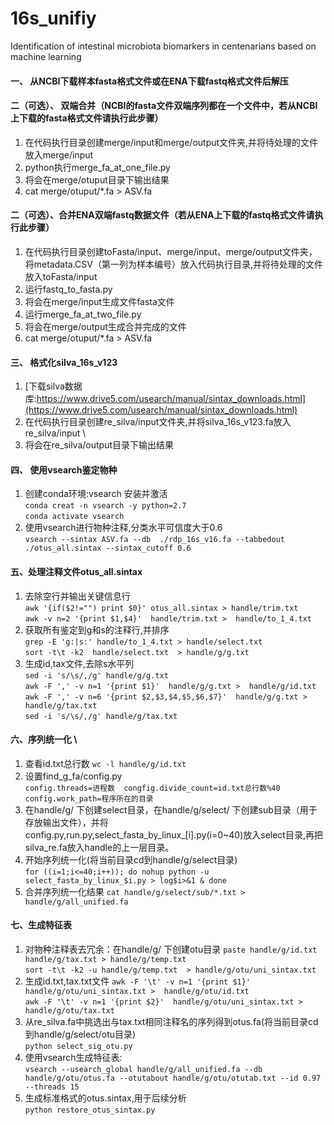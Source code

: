# 16s_unifiy
Identification of intestinal microbiota  biomarkers in centenarians based on machine learning
#### 一、 从NCBI下载样本fasta格式文件或在ENA下载fastq格式文件后解压

#### 二（可选）、 双端合并（NCBI的fasta文件双端序列都在一个文件中，若从NCBI上下载的fasta格式文件请执行此步骤）
1. 在代码执行目录创建merge/input和merge/output文件夹,并将待处理的文件放入merge/input 
2. python执行merge_fa_at_one_file.py
3. 将会在merge/otuput目录下输出结果 
4. cat merge/otuput/*.fa > ASV.fa
#### 二（可选）、合并ENA双端fastq数据文件（若从ENA上下载的fastq格式文件请执行此步骤）
1. 在代码执行目录创建toFasta/input、merge/input、merge/output文件夹，将metadata.CSV（第一列为样本编号）放入代码执行目录,并将待处理的文件放入toFasta/input
2. 运行fastq_to_fasta.py
3. 将会在merge/input生成文件fasta文件
4. 运行merge_fa_at_two_file.py
5. 将会在merge/output生成合并完成的文件
6. cat merge/otuput/*.fa > ASV.fa
#### 三、 格式化silva_16s_v123
1. [下载silva数据库:https://www.drive5.com/usearch/manual/sintax_downloads.html](https://www.drive5.com/usearch/manual/sintax_downloads.html)
2. 在代码执行目录创建re_silva/input文件夹,并将silva_16s_v123.fa放入re_silva/input \
3. 将会在re_silva/output目录下输出结果
#### 四、 使用vsearch鉴定物种
1. 创建conda环境:vsearch 安装并激活\
`conda creat -n vsearch -y python=2.7` \
`conda activate vsearch`
2. 使用vsearch进行物种注释,分类水平可信度大于0.6 \
`vsearch --sintax ASV.fa --db  ./rdp_16s_v16.fa --tabbedout ./otus_all.sintax --sintax_cutoff 0.6 `
#### 五、处理注释文件otus_all.sintax 
1. 去除空行并输出关键信息行 \
`awk '{if($2!="") print $0}' otus_all.sintax > handle/trim.txt` \
`awk -v n=2 '{print $1,$4}'  handle/trim.txt >  handle/to_1_4.txt`
3. 获取所有鉴定到g和s的注释行,并排序 \
`grep -E 'g:|s:' handle/to_1_4.txt > handle/select.txt`  \
`sort -t\t -k2  handle/select.txt  > handle/g/g.txt`
4. 生成id,tax文件,去除s水平列 \
`sed -i 's/\s/,/g' handle/g/g.txt` \
`awk -F ',' -v n=1 '{print $1}'  handle/g/g.txt >  handle/g/id.txt` \
`awk -F ',' -v n=6 '{print $2,$3,$4,$5,$6,$7}'  handle/g/g.txt >  handle/g/tax.txt` \
`sed -i 's/\s/,/g' handle/g/tax.txt`
#### 六、序列统一化 \
1. 查看id.txt总行数
`wc -l handle/g/id.txt`
2. 设置find_g_fa/config.py \
`config.threads=进程数  congfig.divide_count=id.txt总行数%40  config.work_path=程序所在的目录`
3. 在handle/g/ 下创建select目录，在handle/g/select/ 下创建sub目录（用于存放输出文件），并将config.py,run.py,select_fasta_by_linux_[i].py(i=0~40)放入select目录,再把silva_re.fa放入handle的上一层目录。
4. 开始序列统一化(将当前目录cd到handle/g/select目录) \
`for ((i=1;i<=40;i++)); do nohup python -u select_fasta_by_linux_$i.py > log$i>&1 & done`
5. 合并序列统一化结果
`cat handle/g/select/sub/*.txt > handle/g/all_unified.fa`
#### 七、生成特征表
1. 对物种注释表去冗余：在handle/g/ 下创建otu目录
`paste handle/g/id.txt handle/g/tax.txt > handle/g/temp.txt` \
`sort -t\t -k2 -u handle/g/temp.txt  > handle/g/otu/uni_sintax.txt`
2. 生成id.txt,tax.txt文件
`awk -F '\t' -v n=1 '{print $1}'  handle/g/otu/uni_sintax.txt >  handle/g/otu/id.txt` \
`awk -F '\t' -v n=1 '{print $2}'  handle/g/otu/uni_sintax.txt >  handle/g/otu/tax.txt`
3. 从re_silva.fa中挑选出与tax.txt相同注释名的序列得到otus.fa(将当前目录cd到handle/g/select/otu目录) \
`python select_sig_otu.py`
4. 使用vsearch生成特征表: \
`vsearch --usearch_global handle/g/all_unified.fa --db handle/g/otu/otus.fa --otutabout handle/g/otu/otutab.txt --id 0.97 --threads 15`
5. 生成标准格式的otus.sintax,用于后续分析 \
`python restore_otus_sintax.py`

